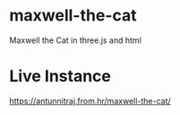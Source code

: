 # maxwell-the-cat
Maxwell the Cat in three.js and html
# Live Instance
https://antunnitraj.from.hr/maxwell-the-cat/
